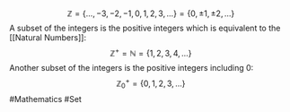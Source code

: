 $$
\mathbb{Z}=\{ \dots,-3,-2,-1,0,1,2,3,\dots \}=\{ 0,\pm1,\pm2,\dots \}
$$
A subset of the integers is the positive integers which is equivalent to the [[Natural Numbers]]:
$$
\mathbb{Z}^+=\mathbb{N}=\{ 1,2,3,4,\dots \}
$$
Another subset of the integers is the positive integers including 0:
$$
\mathbb{Z}_{0}^+=\{ 0,1,2,3,\dots \}
$$
#Mathematics #Set

